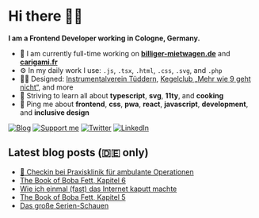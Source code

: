 # Hi there 👋🏼

**I am a Frontend Developer working in Cologne, Germany.**

* 🏢 I am currently full-time working on **[billiger-mietwagen.de](https://www.billiger-mietwagen.de/)** and **[carigami.fr](https://www.carigami.fr/)**
* ⚙️ In my daily work I use: `.js`, `.tsx`, `.html`, `.css`, `.svg`, and `.php`
* 💅🏼 Designed: [Instrumentalverein Tüddern](https://instrumentalverein-tueddern.de/), [Kegelclub „Mehr wie 9 geht nicht“](https://kegelclub-tüddern.de/), and more
* 🌱 Striving to learn all about **typescript**, **svg**, **11ty**, and **cooking**
* 💬 Ping me about **frontend**, **css**, **pwa**, **react**, **javascript**, **development**, and **inclusive design**

[![Blog](https://img.shields.io/badge/blog-c71585?style=for-the-badge&logo=wordpress&logoColor=white)](https://marcgoertz.de/)
[![Support me](https://img.shields.io/badge/Buy%20me%20a%20coffee-FF5E5B?style=for-the-badge&logo=ko-fi&logoColor=white)](https://ko-fi.com/mrcgrtz)
[![Twitter](https://img.shields.io/badge/twitter-1DA1F2?style=for-the-badge&logo=twitter&logoColor=white)](https://twitter.com/dreamseer)
[![LinkedIn](https://img.shields.io/badge/linkedin-0A66C2?style=for-the-badge&logo=linkedin&logoColor=white)](https://www.linkedin.com/in/mrcgrtz/)

## Latest blog posts (🇩🇪 only)

<!-- POST-LIST:START -->
- [📍 Checkin bei Praxisklinik für ambulante Operationen](https://marcgoertz.de/2022/3801)
- [The Book of Boba Fett, Kapitel 6](https://marcgoertz.de/2022/the-book-of-boba-fett-kapitel-6)
- [Wie ich einmal &lpar;fast&rpar; das Internet kaputt machte](https://marcgoertz.de/2022/wie-ich-einmal-fast-das-internet-kaputt-machte)
- [The Book of Boba Fett, Kapitel 5](https://marcgoertz.de/2022/the-book-of-boba-fett-kapitel-5)
- [Das große Serien-Schauen](https://marcgoertz.de/2022/das-grosse-serien-schauen)
<!-- POST-LIST:END -->
